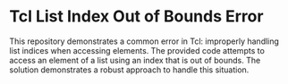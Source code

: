 # Tcl List Index Out of Bounds Error
This repository demonstrates a common error in Tcl:  improperly handling list indices when accessing elements. The provided code attempts to access an element of a list using an index that is out of bounds.  The solution demonstrates a robust approach to handle this situation.